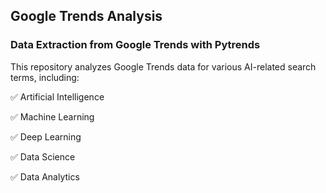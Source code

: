## Google Trends Analysis


### Data Extraction from Google Trends with Pytrends

This repository analyzes Google Trends data for various AI-related search terms, including:

✅ Artificial Intelligence

✅ Machine Learning

✅ Deep Learning

✅ Data Science

✅ Data Analytics



